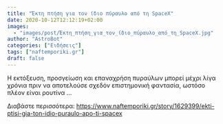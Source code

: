 ```yaml
---
title: "Έκτη πτήση για τον ίδιο πύραυλο από τη SpaceX"
date: 2020-10-12T12:12:19+02:00
images:
  - "images/post/Έκτη_πτήση_για_τον_ίδιο_πύραυλο_από_τη_SpaceX.jpg"
author: "AstroBot"
categories: ["Ειδήσεις"]
tags: ["naftemporiki.gr"]
draft: false
---
```


Η εκτόξευση, προσγείωση και επαναχρήση πυραύλων μπορεί μέχρι λίγα χρόνια πριν να αποτελούσε σχεδόν επιστημονική φαντασία, ωστόσο πλέον είναι ρουτίνα ...

Διαβάστε περισσότερα: https://www.naftemporiki.gr/story/1629399/ekti-ptisi-gia-ton-idio-puraulo-apo-ti-spacex
